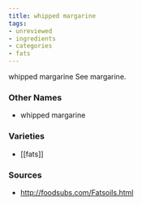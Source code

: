 ```yaml
---
title: whipped margarine
tags:
- unreviewed
- ingredients
- categories
- fats
---
```

whipped margarine See margarine.

### Other Names

* whipped margarine

### Varieties

* [[fats]]

### Sources
* http://foodsubs.com/Fatsoils.html

